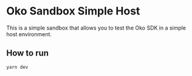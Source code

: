# Oko Sandbox Simple Host

This is a simple sandbox that allows you to test the Oko SDK in a simple host environment.

## How to run

```bash
yarn dev
```
